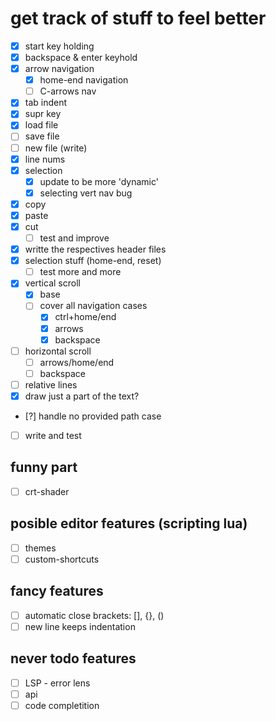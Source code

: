 # get track of stuff to feel better

- [x] start key holding
- [x] backspace & enter keyhold
- [x] arrow navigation
    - [x] home-end navigation
    - [ ] C-arrows nav
- [x] tab indent
- [x] supr key
- [x] load file
- [ ] save file
- [ ] new file (write)
- [x] line nums
- [x] selection
    - [x] update to be more 'dynamic'
    - [x] selecting vert nav bug
- [x] copy 
- [x] paste
- [x] cut
    - [ ] test and improve
- [x] writte the respectives header files
- [x] selection stuff (home-end, reset)
    - [ ] test more and more
- [x] vertical scroll
    - [x] base 
    - [ ] cover all navigation cases
        - [x] ctrl+home/end
        - [x] arrows 
        - [x] backspace
- [ ] horizontal scroll
    - [ ] arrows/home/end
    - [ ] backspace
- [ ] relative lines
- [x] draw just a part of the text? 
- [?] handle no provided path case 


- [ ] write and test

## funny part 

 - [ ] crt-shader

## posible editor features (scripting lua)

- [ ] themes
- [ ] custom-shortcuts

## fancy features

- [ ] automatic close brackets: [], {}, ()
- [ ] new line keeps indentation

## never todo features

- [ ] LSP - error lens
- [ ] api 
- [ ] code completition
